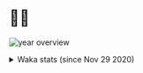 # 🧑‍💻

![year overview](https://wakatime.com/share/@dl90/36c75b22-23f2-41a5-aa25-f850a12ff0a7.svg)

<details close>
<summary>Waka stats (since Nov 29 2020)</summary>

![Wakatime](https://wakatime.com/share/@dl90/50c919ac-f1f0-43e1-8f4a-6d304f4ed9c5.svg)
</details>
